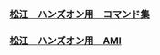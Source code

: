 ### [松江　ハンズオン用　コマンド集](https://github.com/itowtips/hands-on/blob/master/hands-on.txt)

### [松江　ハンズオン用　AMI](https://github.com/itowtips/hands-on/blob/master/matsue-hands-on-ami.md)
